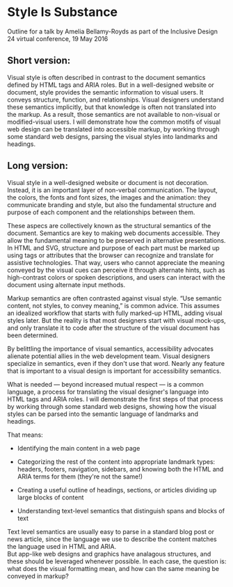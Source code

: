 Style Is Substance
==================

Outline for a talk by
Amelia Bellamy-Royds
as part of the Inclusive Design 24 virtual conference, 19 May 2016


Short version:
--------------

Visual style is often described in contrast to the document semantics defined by HTML tags and ARIA roles.
But in a well-designed website or document, 
style provides the semantic information to visual users.
It conveys structure, function, and relationships.
Visual designers understand these semantics implicitly, 
but that knowledge is often not translated into the markup.
As a result, those semantics are not available to non-visual or modified-visual users.
I will demonstrate how the common motifs of visual web design can be translated into accessible markup,
by working through some standard web designs, parsing the visual styles into landmarks and headings.




Long version:
-------------

Visual style in a well-designed website or document is not decoration.
Instead, it is an important layer of non-verbal communication.
The layout, the colors, the fonts and font sizes, the images and the animation:
they communicate branding and style, 
but also the fundamental structure and purpose of each component and the relationships between them.

These aspecs are collectively known as the structural semantics of the document.
Semantics are key to making web documents accessible.
They allow the fundamental meaning to be preserved in alternative presentations.
In HTML and SVG, structure and purpose of each part must be marked up using tags or attributes that the browser can recognize and translate for assistive technologies.
That way, users who cannot appreciate the meaning conveyed by the visual cues can perceive it through alternate hints, such as high-contrast colors or spoken descriptions, 
and users can interact with the document using alternate input methods.

Markup semantics are often contrasted against visual style.  “Use semantic content, not styles, to convey meaning,” is common advice.
This assumes an idealized workflow that starts with fully marked-up HTML, adding visual styles later.
But the reality is that most designers start with visual mock-ups, 
and only translate it to code after the structure of the visual document has been determined.  

By belittling the importance of visual semantics,
accessibility advocates alienate potential allies in the web development team.
Visual designers specialize in semantics, even if they don't use that word.
Nearly any feature that is important to a visual design is important for accessibility semantics.

What is needed — beyond increased mutual respect — is a common language,
a process for translating the visual designer's language into HTML tags and ARIA roles.
I will demonstrate the first steps of that process by working through some standard web designs,
showing how the visual styles can be parsed into the semantic language of landmarks and headings.

That means:

- Identifying the main content in a web page

- Categorizing the rest of the content into appropriate landmark types: headers, footers, navigation, sidebars, and knowing both the HTML and ARIA terms for them (they're not the same!)

- Creating a useful outline of headings, sections, or articles dividing up large blocks of content

- Understanding text-level semantics that distinguish spans and blocks of text

Text level semantics are usually easy to parse in a standard blog post or news article, 
since the language we use to describe the content matches the language used in HTML and ARIA.  
But app-like web designs and graphics have analagous structures, and these should be leveraged whenever possible.
In each case, the question is: 
what does the visual formatting mean, and how can the same meaning be conveyed in markup?

<!--

Some further steps to the process, for which there won't be time in a 45min talk.  Left here for reference in case of a sequel:

- Capturing the relevance of an image or complex graphic in alternative text

- Associating explanatory content, tips, and warnings with the text or widget it describes

- Distinguishing between links, buttons, and forms so that their behavior matches the expectations of all users

- Ensuring changes to the web page are logically presented, with clear cause and effect

-->
